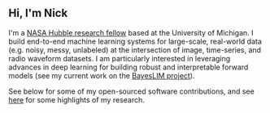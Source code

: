 ## Hi, I'm Nick

I'm a [NASA Hubble research fellow](https://www.stsci.edu/stsci-research/fellowships/nasa-hubble-fellowship-program/2023-nhfp-fellows#section-0067b060-4e8b-412b-ac69-c5a7a35e2e6b) based at the University of Michigan. I build end-to-end machine learning systems for large-scale, real-world data (e.g. noisy, messy, unlabeled) at the intersection of image, time-series, and radio waveform datasets. I am particularly interested in leveraging advances in deep learning for building robust and interpretable forward models (see my current work on the [BayesLIM project](https://nkern.github.io/bayeslim/)).

See below for some of my open-sourced software contributions, and see [here](https://nkern.github.io/research/) for some highlights of my research.



<!--
**nkern/nkern** is a ✨ _special_ ✨ repository because its `README.md` (this file) appears on your GitHub profile.

Here are some ideas to get you started:

- 🔭 I’m currently working on ...
- 🌱 I’m currently learning ...
- 👯 I’m looking to collaborate on ...
- 🤔 I’m looking for help with ...
- 💬 Ask me about ...
- 📫 How to reach me: ...
- 😄 Pronouns: ...
- ⚡ Fun fact: ...
-->
